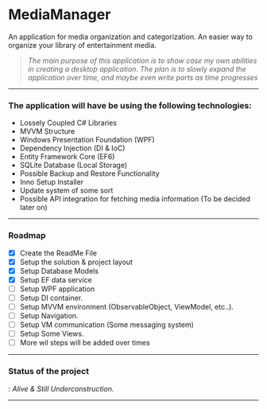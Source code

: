 # MediaManager
An application for media organization and categorization. An easier way to organize your library of entertainment media.

> *The main purpose of this application is to show case my own abilities in creating a desktop application.*
> *The plan is to slowly expand the application over time, and maybe even write parts as time progresses*

---

### The application will have be using the following technologies:
- Lossely Coupled C# Libraries
- MVVM Structure
- Windows Presentation Foundation (WPF)
- Dependency Injection (DI & IoC)
- Entity Framework Core (EF6)
- SQLite Database (Local Storage)
- Possible Backup and Restore Functionality
- Inno Setup Installer
- Update system of some sort
- Possible API integration for fetching media information (To be decided later on)

---

### Roadmap
- [x] Create the ReadMe File
- [X] Setup the solution & project layout
- [X] Setup Database Models
- [X] Setup EF data service
- [ ] Setup WPF application
- [ ] Setup DI container.
- [ ] Setup MVVM environment (ObservableObject, ViewModel, etc..).
- [ ] Setup Navigation.
- [ ] Setup VM communication (Some messaging system)
- [ ] Setup Some Views.
- [ ] More wil steps will be added over times

---

### Status of the project
: *Alive & Still Underconstruction.*

---
